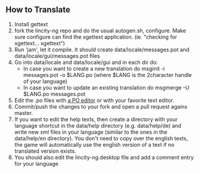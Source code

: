 ## How to Translate

 1. Install gettext
 2. fork the lincity-ng repo and do the usual autogen.sh, configure.
    Make sure configure can find the xgettext application.
    (ie. "checking for xgettext... xgettext")
 3. Run 'jam', let it compile. It should create data/locale/messages.pot and
    data/locale/gui/messages.pot files
 4. Go into data/locale and data/locale/gui and in each dir do:
    - In case you want to create a new translation do
      msginit -i messages.pot -o $LANG.po
      (where $LANG is the 2character handle of your language)
    - In case you want to update an existing translation do
      msgmerge -U $LANG.po messages.pot
 5. Edit the .po files with [a PO editor](
    https://www.gnu.org/software/trans-coord/manual/web-trans/html_node/PO-Editors.html)
    or with your favorite text editor.
 6. Commit/push the changes to your fork and open a pull request agains master.
 7. If you want to edit the help texts, then create a directory with your
    language shortcut in the data/help directory (e.g. data/help/de) and write
    new xml files in your language (similar to the ones in the data/help/en
    directory). You don't need to copy over the english texts, the game will
    automatically use the english version of a text if no translated version
    exists.
 8. You should also edit the lincity-ng.desktop file and add a comment entry for
    your language
